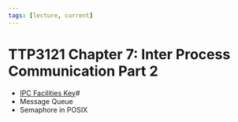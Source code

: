 ```yaml
---
tags: [lecture, current]
---
```


# TTP3121 Chapter 7: Inter Process Communication Part 2

- [IPC Facilities Key](202212071232.md)#
- Message Queue
- Semaphore in POSIX
